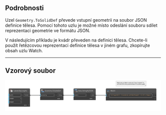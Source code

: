 ## Podrobnosti
Uzel `Geometry.ToSolidDef` převede vstupní geometrii na soubor JSON definice tělesa. Pomocí tohoto uzlu je možné místo odeslání souboru sdílet reprezentaci geometrie ve formátu JSON.

V následujícím příkladu je kvádr převeden na definici tělesa. Chcete-li použít řetězcovou reprezentaci definice tělesa v jiném grafu, zkopírujte obsah uzlu Watch.

___
## Vzorový soubor

![Geometry.ToSolidDef](./Autodesk.DesignScript.Geometry.Geometry.ToSolidDef_img.jpg)
